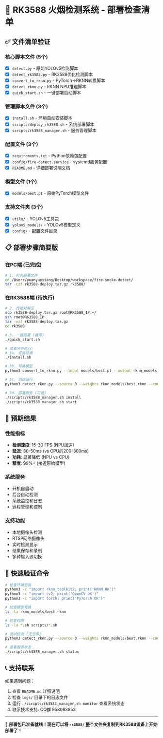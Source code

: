 # 🚀 RK3588 火烟检测系统 - 部署检查清单

## ✅ 文件清单验证

### 核心脚本文件 (5个)
- [x] `detect.py` - 原始YOLOv5检测脚本
- [x] `detect_rk3588.py` - RK3588优化检测脚本  
- [x] `convert_to_rknn.py` - PyTorch→RKNN转换脚本
- [x] `detect_rknn.py` - RKNN NPU推理脚本
- [x] `quick_start.sh` - 一键部署启动脚本

### 管理脚本文件 (3个)
- [x] `install.sh` - 环境自动安装脚本
- [x] `scripts/deploy_rk3588.sh` - 系统部署脚本
- [x] `scripts/rk3588_manager.sh` - 服务管理脚本

### 配置文件 (3个)
- [x] `requirements.txt` - Python依赖包配置
- [x] `config/fire-detect.service` - systemd服务配置
- [x] `README.md` - 详细部署说明文档

### 模型文件 (1个)
- [x] `models/best.pt` - 原始PyTorch模型文件

### 支持文件夹 (3个)
- [x] `utils/` - YOLOv5工具包
- [x] `yolov5_models/` - YOLOv5模型定义
- [x] `config/` - 配置文件目录

## 📋 部署步骤简要版

### 在PC端 (已完成)
```bash
# 1. 打包部署文件
cd /Users/yuanyuexiang/Desktop/workspace/fire-smoke-detect/
tar -czf rk3588-deploy.tar.gz rk3588/
```

### 在RK3588端 (待执行)
```bash
# 2. 传输并解压
scp rk3588-deploy.tar.gz root@RK3588_IP:~/
ssh root@RK3588_IP
tar -xzf rk3588-deploy.tar.gz
cd rk3588

# 3. 一键部署 (推荐)
./quick_start.sh

# 或者分步执行:
# 3a. 安装环境
./install.sh

# 3b. 转换模型
python3 convert_to_rknn.py --input models/best.pt --output rknn_models

# 3c. 测试运行
python3 detect_rknn.py --source 0 --weights rknn_models/best.rknn --conf 0.4

# 3d. 部署服务 (可选)
./scripts/rk3588_manager.sh install
./scripts/rk3588_manager.sh start
```

## 🎯 预期结果

### 性能指标
- **检测速度**: 15-30 FPS (NPU加速)
- **延迟**: 30-50ms (vs CPU的200-300ms)  
- **功耗**: 显著降低 (NPU vs CPU)
- **精度**: 99%+ (接近原始模型)

### 系统服务
- 开机自启动
- 后台自动检测
- 系统监控和日志
- 远程管理和控制

### 支持功能
- 本地摄像头检测
- RTSP网络摄像头
- 实时检测显示
- 结果保存和录制
- 多种输入源切换

## 🔧 快速验证命令

```bash
# 检查环境安装
python3 -c "import rknn_toolkit2; print('RKNN OK')"
python3 -c "import cv2; print('OpenCV OK')" 
python3 -c "import torch; print('PyTorch OK')"

# 检查模型转换
ls -la rknn_models/best.rknn

# 检查权限
ls -la *.sh scripts/*.sh

# 测试检测 (无显示)
python3 detect_rknn.py --source 0 --weights rknn_models/best.rknn --conf 0.4 --save-vid --nosave

# 查看服务状态
./scripts/rk3588_manager.sh status
```

## 📞 支持联系

如果遇到问题：
1. 查看 `README.md` 详细说明
2. 检查 `logs/` 目录下的日志文件  
3. 运行 `./scripts/rk3588_manager.sh monitor` 查看系统状态
4. 联系技术支持: QQ群 958083853

---

**🎉 部署包已准备就绪！现在可以将 `rk3588/` 整个文件夹复制到RK3588设备上开始部署了！**